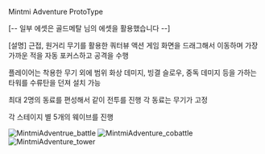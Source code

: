 Mintmi Adventure ProtoType

[-- 일부 에셋은 골드메탈 님의 에셋을 활용했습니다 --]

[설명]
근접, 원거리 무기를 활용한 쿼터뷰 액션 게임
화면을 드래그해서 이동하며 가장 가까운 적을 자동 포커스하고 공격을 수행

플레이어는 착용한 무기 외에 범위 화상 데미지, 빙결 슬로우, 중독 데미지 등을 가하는 타워를 수류탄을 던져 설치 가능  

최대 2명의 동료를 편성해서 같이 전투를 진행
각 동료는 무기가 고정

각 스테이지 별 5개의 웨이브를 진행

![MintmiAdventrue_battle](https://github.com/user-attachments/assets/09110eab-c459-41a0-8ce6-14117b97404d)
![MintmiAdventure_cobattle](https://github.com/user-attachments/assets/ee628bd9-8f73-4ad9-bb57-f8f92b9f4732)
![MintmiAdventure_tower](https://github.com/user-attachments/assets/e586f88c-5206-4221-822e-032cb18d99fe)

